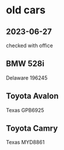 # old cars

## 2023-06-27

checked with office

## BMW 528i

Delaware 196245

## Toyota Avalon

Texas GPB6925

## Toyota Camry

Texas MYD8861
